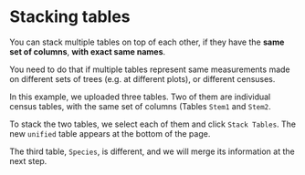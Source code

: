 # Stacking tables

You can stack multiple tables on top of each other, if they have the **same set of columns**, **with exact same names**.

You need to do that if multiple tables represent same measurements made on different sets of trees (e.g. at different plots), or different censuses.

In this example, we uploaded three tables. Two of them are individual census tables, with the same set of columns (Tables `Stem1` and `Stem2`. 

To stack the two tables, we select each of them and click `Stack Tables`. The new `unified` table appears at the bottom of the page.

The third table, `Species`, is different, and we will merge its information at the next step.
